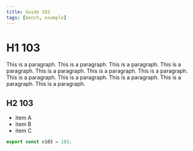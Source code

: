 ```yaml
---
title: Guide 103
tags: [bench, example]
---
```


# H1 103

This is a paragraph. This is a paragraph. This is a paragraph. This is a paragraph. This is a paragraph. This is a paragraph. This is a paragraph. This is a paragraph. This is a paragraph. This is a paragraph. This is a paragraph. This is a paragraph. 

## H2 103

- item A
- item B
- item C

```ts
export const v103 = 103;
```